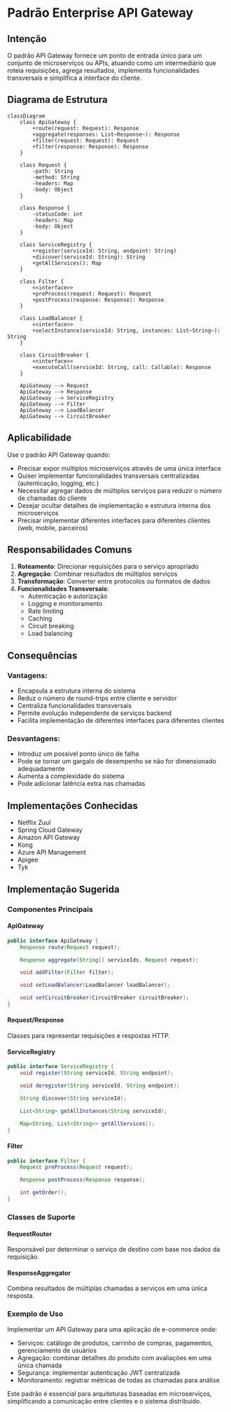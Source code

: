 # Padrão Enterprise API Gateway

## Intenção

O padrão API Gateway fornece um ponto de entrada único para um conjunto de microserviços ou APIs, atuando como um
intermediário que roteia requisições, agrega resultados, implementa funcionalidades transversais e simplifica a
interface do cliente.

## Diagrama de Estrutura

```mermaid
classDiagram
    class ApiGateway {
        +route(request: Request): Response
        +aggregate(responses: List~Response~): Response
        +filter(request: Request): Request
        +filter(response: Response): Response
    }

    class Request {
        -path: String
        -method: String
        -headers: Map
        -body: Object
    }

    class Response {
        -statusCode: int
        -headers: Map
        -body: Object
    }

    class ServiceRegistry {
        +register(serviceId: String, endpoint: String)
        +discover(serviceId: String): String
        +getAllServices(): Map
    }

    class Filter {
        <<interface>>
        +preProcess(request: Request): Request
        +postProcess(response: Response): Response
    }

    class LoadBalancer {
        <<interface>>
        +selectInstance(serviceId: String, instances: List~String~): String
    }

    class CircuitBreaker {
        <<interface>>
        +executeCall(serviceId: String, call: Callable): Response
    }

    ApiGateway --> Request
    ApiGateway --> Response
    ApiGateway --> ServiceRegistry
    ApiGateway --> Filter
    ApiGateway --> LoadBalancer
    ApiGateway --> CircuitBreaker
```

## Aplicabilidade

Use o padrão API Gateway quando:

* Precisar expor múltiplos microserviços através de uma única interface
* Quiser implementar funcionalidades transversais centralizadas (autenticação, logging, etc.)
* Necessitar agregar dados de múltiplos serviços para reduzir o número de chamadas do cliente
* Desejar ocultar detalhes de implementação e estrutura interna dos microserviços
* Precisar implementar diferentes interfaces para diferentes clientes (web, mobile, parceiros)

## Responsabilidades Comuns

1. **Roteamento**: Direcionar requisições para o serviço apropriado
2. **Agregação**: Combinar resultados de múltiplos serviços
3. **Transformação**: Converter entre protocolos ou formatos de dados
4. **Funcionalidades Transversais**:
    - Autenticação e autorização
    - Logging e monitoramento
    - Rate limiting
    - Caching
    - Circuit breaking
    - Load balancing

## Consequências

### Vantagens:

* Encapsula a estrutura interna do sistema
* Reduz o número de round-trips entre cliente e servidor
* Centraliza funcionalidades transversais
* Permite evolução independente de serviços backend
* Facilita implementação de diferentes interfaces para diferentes clientes

### Desvantagens:

* Introduz um possível ponto único de falha
* Pode se tornar um gargalo de desempenho se não for dimensionado adequadamente
* Aumenta a complexidade do sistema
* Pode adicionar latência extra nas chamadas

## Implementações Conhecidas

* Netflix Zuul
* Spring Cloud Gateway
* Amazon API Gateway
* Kong
* Azure API Management
* Apigee
* Tyk

## Implementação Sugerida

### Componentes Principais

#### ApiGateway

```java
public interface ApiGateway {
    Response route(Request request);

    Response aggregate(String[] serviceIds, Request request);

    void addFilter(Filter filter);

    void setLoadBalancer(LoadBalancer loadBalancer);

    void setCircuitBreaker(CircuitBreaker circuitBreaker);
}
```

#### Request/Response

Classes para representar requisições e respostas HTTP.

#### ServiceRegistry

```java
public interface ServiceRegistry {
    void register(String serviceId, String endpoint);

    void deregister(String serviceId, String endpoint);

    String discover(String serviceId);

    List<String> getAllInstances(String serviceId);

    Map<String, List<String>> getAllServices();
}
```

#### Filter

```java
public interface Filter {
    Request preProcess(Request request);

    Response postProcess(Response response);

    int getOrder();
}
```

### Classes de Suporte

#### RequestRouter

Responsável por determinar o serviço de destino com base nos dados da requisição.

#### ResponseAggregator

Combina resultados de múltiplas chamadas a serviços em uma única resposta.

### Exemplo de Uso

Implementar um API Gateway para uma aplicação de e-commerce onde:

- Serviços: catálogo de produtos, carrinho de compras, pagamentos, gerenciamento de usuários
- Agregação: combinar detalhes do produto com avaliações em uma única chamada
- Segurança: implementar autenticação JWT centralizada
- Monitoramento: registrar métricas de todas as chamadas para análise

Este padrão é essencial para arquiteturas baseadas em microserviços, simplificando a comunicação entre clientes e o
sistema distribuído.

